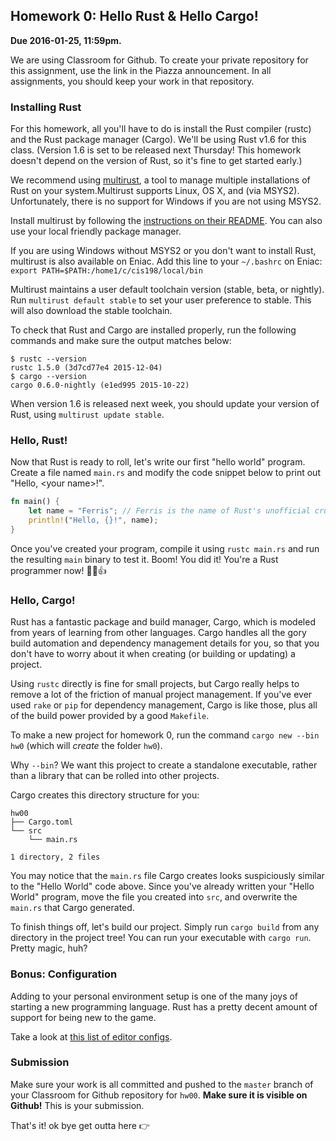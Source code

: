 ## Homework 0: Hello Rust & Hello Cargo! ##

**Due 2016-01-25, 11:59pm.**

We are using Classroom for Github. To create your private repository for
this assignment, use the link in the Piazza announcement. In all assignments,
you should keep your work in that repository.

### Installing Rust ###
For this homework, all you'll have to do is install the Rust compiler (rustc)
and the Rust package manager (Cargo). We'll be using Rust v1.6 for this class.
(Version 1.6 is set to be released next Thursday! This homework doesn't depend
on the version of Rust, so it's fine to get started early.)

We recommend using [multirust][multirust], a tool to manage multiple
installations of Rust on your system.Multirust supports Linux, OS X, and (via
MSYS2). Unfortunately, there is no support for Windows if you are not using
MSYS2.

Install multirust by following the [instructions on their README][multirust].
You can also use your local friendly package manager.

  [multirust]: https://github.com/brson/multirust

If you are using Windows without MSYS2 or you don't want to install Rust,
multirust is also available on Eniac. Add this line to your `~/.bashrc` on
Eniac: `export PATH=$PATH:/home1/c/cis198/local/bin`

Multirust maintains a user default toolchain version (stable, beta, or
nightly). Run `multirust default stable` to set your user preference to stable.
This will also download the stable toolchain.

To check that Rust and Cargo are installed properly, run the following commands
and make sure the output matches below:

```
$ rustc --version
rustc 1.5.0 (3d7cd77e4 2015-12-04)
$ cargo --version
cargo 0.6.0-nightly (e1ed995 2015-10-22)
```

When version 1.6 is released next week, you should update your version of Rust,
using `multirust update stable`.

### Hello, Rust! ###

Now that Rust is ready to roll, let's write our first "hello world" program.
Create a file named `main.rs` and modify the code snippet below to print out
"Hello, \<your name\>!".

```rust
fn main() {
    let name = "Ferris"; // Ferris is the name of Rust's unofficial crustacean mascot
    println!("Hello, {}!", name);
}
```

Once you've created your program, compile it using `rustc main.rs` and run the
resulting `main` binary to test it. Boom! You did it! You're a Rust programmer
now! 🎊🎉👍

### Hello, Cargo! ###

Rust has a fantastic package and build manager, Cargo, which is modeled from
years of learning from other languages. Cargo handles all the gory build
automation and dependency management details for you, so that you don't have to
worry about it when creating (or building or updating) a project.

Using `rustc` directly is fine for small projects, but Cargo really helps to
remove a lot of the friction of manual project management. If you've ever used
`rake` or `pip` for dependency management, Cargo is like those, plus all of the
build power provided by a good `Makefile`.

To make a new project for homework 0, run the command
`cargo new --bin hw0` (which will *create* the folder `hw0`).

Why `--bin`? We want this project to create a standalone executable, rather than
a library that can be rolled into other projects.

Cargo creates this directory structure for you:

```
hw00
├── Cargo.toml
└── src
    └── main.rs

1 directory, 2 files
```

You may notice that the `main.rs` file Cargo creates looks suspiciously
similar to the "Hello World" code above. Since you've already written your
"Hello World" program, move the file you created into `src`, and overwrite
the `main.rs` that Cargo generated.

To finish things off, let's build our project. Simply run `cargo build` from any
directory in the project tree! You can run your executable with `cargo run`.
Pretty magic, huh?

### Bonus: Configuration

Adding to your personal environment setup is one of the many joys of starting
a new programming language. Rust has a pretty decent amount of support for being
new to the game.

Take a look at [this list of editor configs][configs.md].

  [configs.md]: https://github.com/rust-lang/rust/blob/master/src/etc/CONFIGS.md

### Submission

Make sure your work is all committed and pushed to the `master` branch of your
Classroom for Github repository for `hw00`.
**Make sure it is visible on Github!**
This is your submission.

That's it! ok bye get outta here :point_right:
